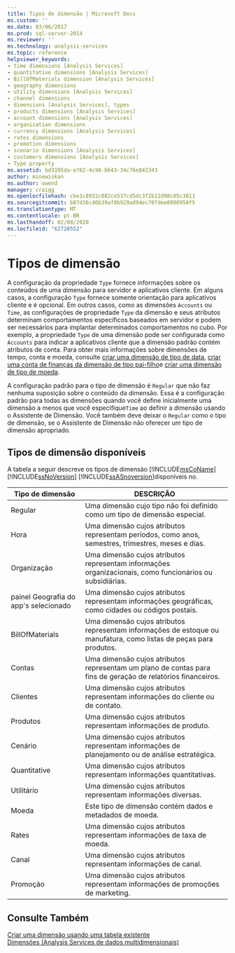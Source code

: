 ```yaml
---
title: Tipos de dimensão | Microsoft Docs
ms.custom: ''
ms.date: 03/06/2017
ms.prod: sql-server-2014
ms.reviewer: ''
ms.technology: analysis-services
ms.topic: reference
helpviewer_keywords:
- time dimensions [Analysis Services]
- quantitative dimensions [Analysis Services]
- BillOfMaterials dimension [Analysis Services]
- geography dimensions
- utility dimensions [Analysis Services]
- channel dimensions
- dimensions [Analysis Services], types
- products dimensions [Analysis Services]
- account dimensions [Analysis Services]
- organization dimensions
- currency dimensions [Analysis Services]
- rates dimensions
- promotion dimensions
- scenario dimensions [Analysis Services]
- customers dimensions [Analysis Services]
- Type property
ms.assetid: bd3195da-e762-4c98-b643-34c76e842343
author: minewiskan
ms.author: owend
manager: craigg
ms.openlocfilehash: cbe1c8932c082ce537cd5dc3f2b12d98c05c3811
ms.sourcegitcommit: b87d36c46b39af8b929ad94ec707dee8800950f5
ms.translationtype: MT
ms.contentlocale: pt-BR
ms.lasthandoff: 02/08/2020
ms.locfileid: "62728552"
---
```

# <a name="dimension-types"></a>Tipos de dimensão
  A configuração da propriedade `Type` fornece informações sobre os conteúdos de uma dimensão para servidor e aplicativos cliente. Em alguns casos, a configuração `Type` fornece somente orientação para aplicativos cliente e é opcional. Em outros casos, como as dimensões `Accounts` ou `Time`, as configurações de propriedade `Type` da dimensão e seus atributos determinam comportamentos específicos baseados em servidor e podem ser necessários para implantar determinados comportamentos no cubo. Por exemplo, a propriedade `Type` de uma dimensão pode ser configurada como `Accounts` para indicar a aplicativos cliente que a dimensão padrão contém atributos de conta. Para obter mais informações sobre dimensões de tempo, conta e moeda, consulte [criar uma dimensão de tipo de data](../multidimensional-models/database-dimensions-create-a-date-type-dimension.md), [criar uma conta de finanças da dimensão de tipo pai-filho](../multidimensional-models/database-dimensions-finance-account-of-parent-child-type.md)e [criar uma dimensão de tipo de moeda](../multidimensional-models/database-dimensions-create-a-currency-type-dimension.md).  
  
 A configuração padrão para o tipo de dimensão é `Regular` que não faz nenhuma suposição sobre o conteúdo da dimensão. Essa é a configuração padrão para todas as dimensões quando você define inicialmente uma dimensão a menos que você especifique`Time` ao definir a dimensão usando o Assistente de Dimensão. Você também deve deixar o `Regular` como o tipo de dimensão, se o Assistente de Dimensão não oferecer um tipo de dimensão apropriado.  
  
## <a name="available-dimension-types"></a>Tipos de dimensão disponíveis  
 A tabela a seguir descreve os tipos de dimensão [!INCLUDE[msCoName](../../includes/msconame-md.md)] [!INCLUDE[ssNoVersion](../../includes/ssnoversion-md.md)] [!INCLUDE[ssASnoversion](../../includes/ssasnoversion-md.md)]disponíveis no.  
  
|Tipo de dimensão|DESCRIÇÃO|  
|--------------------|-----------------|  
|Regular |Uma dimensão cujo tipo não foi definido como um tipo de dimensão especial.|  
|Hora|Uma dimensão cujos atributos representam períodos, como anos, semestres, trimestres, meses e dias.|  
|Organização|Uma dimensão cujos atributos representam informações organizacionais, como funcionários ou subsidiárias.|  
|painel Geografia do app&#39;s selecionado|Uma dimensão cujos atributos representam informações geográficas, como cidades ou códigos postais.|  
|BillOfMaterials|Uma dimensão cujos atributos representam informações de estoque ou manufatura, como listas de peças para produtos.|  
|Contas|Uma dimensão cujos atributos representam um plano de contas para fins de geração de relatórios financeiros.|  
|Clientes|Uma dimensão cujos atributos representam informações do cliente ou de contato.|  
|Produtos|Uma dimensão cujos atributos representam informações de produto.|  
|Cenário|Uma dimensão cujos atributos representam informações de planejamento ou de análise estratégica.|  
|Quantitative|Uma dimensão cujos atributos representam informações quantitativas.|  
|Utilitário|Uma dimensão cujos atributos representam informações diversas.|  
|Moeda|Este tipo de dimensão contém dados e metadados de moeda.|  
|Rates|Uma dimensão cujos atributos representam informações de taxa de moeda.|  
|Canal|Uma dimensão cujos atributos representam informações de canal.|  
|Promoção|Uma dimensão cujos atributos representam informações de promoções de marketing.|  
  
## <a name="see-also"></a>Consulte Também  
 [Criar uma dimensão usando uma tabela existente](../multidimensional-models/create-a-dimension-by-using-an-existing-table.md)   
 [Dimensões &#40;Analysis Services de dados multidimensionais&#41;](dimensions-analysis-services-multidimensional-data.md)  
  
  
